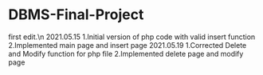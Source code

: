 # DBMS-Final-Project
first edit.\n
2021.05.15 1.Initial version of php code with valid insert function 2.Implemented main page and insert page
2021.05.19 1.Corrected Delete and Modify function for php file 2.Implemented delete page and modify page
